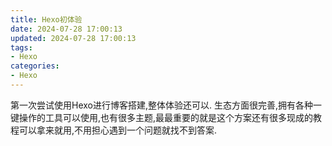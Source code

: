 ```yaml
---
title: Hexo初体验
date: 2024-07-28 17:00:13
updated: 2024-07-28 17:00:13
tags:
- Hexo
categories: 
- Hexo
---
```

第一次尝试使用Hexo进行博客搭建,整体体验还可以.
生态方面很完善,拥有各种一键操作的工具可以使用,也有很多主题,最最重要的就是这个方案还有很多现成的教程可以拿来就用,不用担心遇到一个问题就找不到答案.
